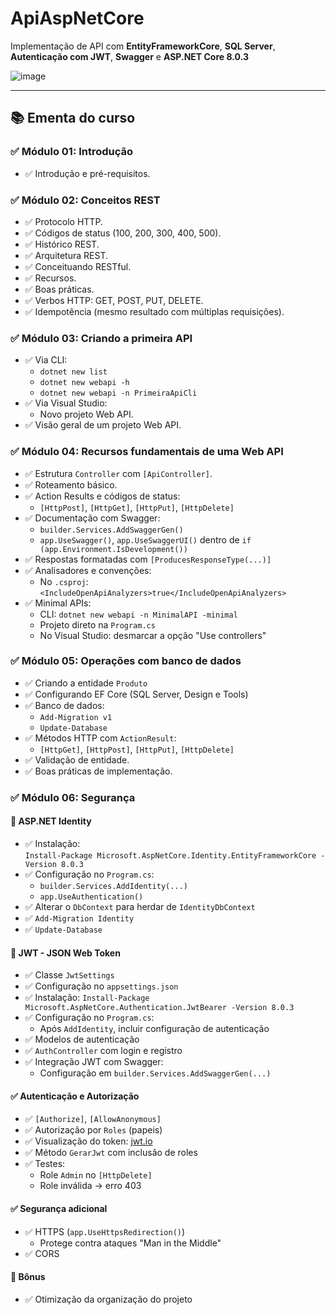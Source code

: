 # ApiAspNetCore

Implementação de API com **EntityFrameworkCore**, **SQL Server**, **Autenticação com JWT**, **Swagger** e **ASP.NET Core 8.0.3**

![image](https://github.com/ulissesgimenes/ApiAspNetCore/assets/12112777/80b74f04-5eee-4b7c-b61a-7658218b2e42)

---

## 📚 Ementa do curso

### ✅ Módulo 01: Introdução
- ✅ Introdução e pré-requisitos.

### ✅ Módulo 02: Conceitos REST
- ✅ Protocolo HTTP.
- ✅ Códigos de status (100, 200, 300, 400, 500).
- ✅ Histórico REST.
- ✅ Arquitetura REST.
- ✅ Conceituando RESTful.
- ✅ Recursos.
- ✅ Boas práticas.
- ✅ Verbos HTTP: GET, POST, PUT, DELETE.
- ✅ Idempotência (mesmo resultado com múltiplas requisições).

### ✅ Módulo 03: Criando a primeira API
- ✅ Via CLI:
  - `dotnet new list`
  - `dotnet new webapi -h`
  - `dotnet new webapi -n PrimeiraApiCli`
- ✅ Via Visual Studio:
  - Novo projeto Web API.
- ✅ Visão geral de um projeto Web API.

### ✅ Módulo 04: Recursos fundamentais de uma Web API
- ✅ Estrutura `Controller` com `[ApiController]`.
- ✅ Roteamento básico.
- ✅ Action Results e códigos de status:
  - `[HttpPost]`, `[HttpGet]`, `[HttpPut]`, `[HttpDelete]`
- ✅ Documentação com Swagger:
  - `builder.Services.AddSwaggerGen()`
  - `app.UseSwagger()`, `app.UseSwaggerUI()` dentro de `if (app.Environment.IsDevelopment())`
- ✅ Respostas formatadas com `[ProducesResponseType(...)]`
- ✅ Analisadores e convenções:
  - No `.csproj`: `<IncludeOpenApiAnalyzers>true</IncludeOpenApiAnalyzers>`
- ✅ Minimal APIs:
  - CLI: `dotnet new webapi -n MinimalAPI -minimal`
  - Projeto direto na `Program.cs`
  - No Visual Studio: desmarcar a opção "Use controllers"

### ✅ Módulo 05: Operações com banco de dados
- ✅ Criando a entidade `Produto`
- ✅ Configurando EF Core (SQL Server, Design e Tools)
- ✅ Banco de dados:
  - `Add-Migration v1`
  - `Update-Database`
- ✅ Métodos HTTP com `ActionResult`:
  - `[HttpGet]`, `[HttpPost]`, `[HttpPut]`, `[HttpDelete]`
- ✅ Validação de entidade.
- ✅ Boas práticas de implementação.

### ✅ Módulo 06: Segurança

#### 🔐 ASP.NET Identity
- ✅ Instalação:  
  `Install-Package Microsoft.AspNetCore.Identity.EntityFrameworkCore -Version 8.0.3`
- ✅ Configuração no `Program.cs`:
  - `builder.Services.AddIdentity(...)`
  - `app.UseAuthentication()`
- ✅ Alterar o `DbContext` para herdar de `IdentityDbContext`
- ✅ `Add-Migration Identity`
- ✅ `Update-Database`

#### 🔐 JWT - JSON Web Token
- ✅ Classe `JwtSettings`
- ✅ Configuração no `appsettings.json`
- ✅ Instalação:
  `Install-Package Microsoft.AspNetCore.Authentication.JwtBearer -Version 8.0.3`
- ✅ Configuração no `Program.cs`:
  - Após `AddIdentity`, incluir configuração de autenticação
- ✅ Modelos de autenticação
- ✅ `AuthController` com login e registro
- ✅ Integração JWT com Swagger:
  - Configuração em `builder.Services.AddSwaggerGen(...)`

#### ✅ Autenticação e Autorização
- ✅ `[Authorize]`, `[AllowAnonymous]`
- ✅ Autorização por `Roles` (papeis)
- ✅ Visualização do token: [jwt.io](https://jwt.io/)
- ✅ Método `GerarJwt` com inclusão de roles
- ✅ Testes:
  - Role `Admin` no `[HttpDelete]`
  - Role inválida → erro 403

#### ✅ Segurança adicional
- ✅ HTTPS (`app.UseHttpsRedirection()`)
  - Protege contra ataques "Man in the Middle"
- ✅ CORS

#### 🎁 Bônus
- ✅ Otimização da organização do projeto
